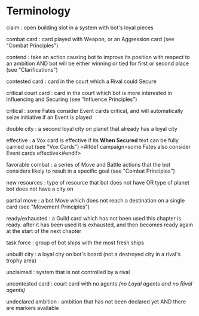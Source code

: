 # Terminology

claim
: open building slot in a system with bot's loyal pieces

combat card
: card played with Weapon, or an Aggression card (see "Combat Principles")

contend
: take an action causing bot to improve its position with respect to an ambition AND bot will be either winning or tied for first or second place (see "Clarifications")

contested card
: card in the court which a Rival could Secure

critical court card
: card in the court which bot is more interested in Influencing and Securing
(see "Influence Principles")

critical
: some Fates consider Event cards critical, and will automatically seize initiative if an Event is played

double city
: a second loyal city on planet that already has a loyal city

effective
: a Vox card is effective if its **When Secured** text can be fully carried out (see "Vox Cards") <#ifdef campaign>some Fates also consider Event cards effective<#endif>

favorable combat
: a series of Move and Battle actions that the bot considers likely to result in a specific goal (see "Combat Principles")

new resources
: type of resource that bot does not have OR type of planet bot does not have a city on

partial move
: a bot Move which does not reach a destination on a single card (see "Movement Principles")

ready/exhausted
: a Guild card which has not been used this chapter is ready. after it has been used it is exhausted, and then becomes ready again at the start of the next chapter

task force
: group of bot ships with the most fresh ships

unbuilt city
: a loyal city on bot's board (not a destroyed city in a rival's trophy area)

unclaimed
: system that is not controlled by a rival

uncontested card
: court card with no agents *(no Loyal agents and no Rival agents)*

undeclared ambition
: ambition that has not been declared yet AND there are markers available
